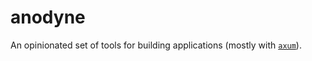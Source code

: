 # anodyne

An opinionated set of tools for building applications (mostly with
[`axum`](https://github.com/tokio-rs/axum)).
